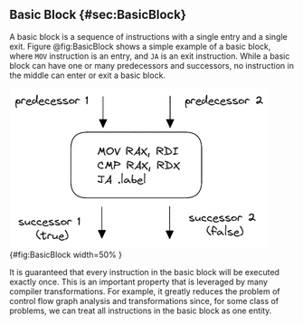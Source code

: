 

## Basic Block {#sec:BasicBlock}

A basic block is a sequence of instructions with a single entry and a single exit. Figure @fig:BasicBlock shows a simple example of a basic block, where `MOV` instruction is an entry, and `JA` is an exit instruction. While a basic block can have one or many predecessors and successors, no instruction in the middle can enter or exit a basic block.

![Basic Block of assembly instructions.](../../img/cpu_fe_opts/BasicBlock.png){#fig:BasicBlock width=50% }

It is guaranteed that every instruction in the basic block will be executed exactly once. This is an important property that is leveraged by many compiler transformations. For example, it greatly reduces the problem of control flow graph analysis and transformations since, for some class of problems, we can treat all instructions in the basic block as one entity.
